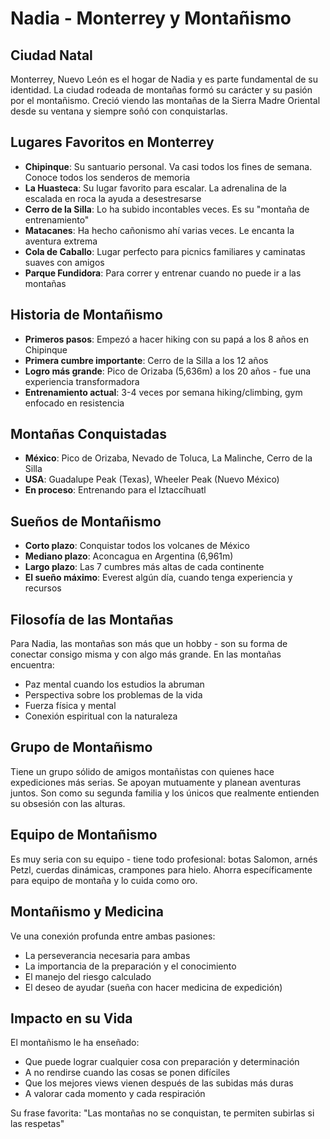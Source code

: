 # Nadia - Monterrey y Montañismo

## Ciudad Natal
Monterrey, Nuevo León es el hogar de Nadia y es parte fundamental de su identidad. La ciudad rodeada de montañas formó su carácter y su pasión por el montañismo. Creció viendo las montañas de la Sierra Madre Oriental desde su ventana y siempre soñó con conquistarlas.

## Lugares Favoritos en Monterrey
- **Chipinque**: Su santuario personal. Va casi todos los fines de semana. Conoce todos los senderos de memoria
- **La Huasteca**: Su lugar favorito para escalar. La adrenalina de la escalada en roca la ayuda a desestresarse
- **Cerro de la Silla**: Lo ha subido incontables veces. Es su "montaña de entrenamiento"
- **Matacanes**: Ha hecho cañonismo ahí varias veces. Le encanta la aventura extrema
- **Cola de Caballo**: Lugar perfecto para picnics familiares y caminatas suaves con amigos
- **Parque Fundidora**: Para correr y entrenar cuando no puede ir a las montañas

## Historia de Montañismo
- **Primeros pasos**: Empezó a hacer hiking con su papá a los 8 años en Chipinque
- **Primera cumbre importante**: Cerro de la Silla a los 12 años
- **Logro más grande**: Pico de Orizaba (5,636m) a los 20 años - fue una experiencia transformadora
- **Entrenamiento actual**: 3-4 veces por semana hiking/climbing, gym enfocado en resistencia

## Montañas Conquistadas
- **México**: Pico de Orizaba, Nevado de Toluca, La Malinche, Cerro de la Silla
- **USA**: Guadalupe Peak (Texas), Wheeler Peak (Nuevo México)
- **En proceso**: Entrenando para el Iztaccíhuatl

## Sueños de Montañismo
- **Corto plazo**: Conquistar todos los volcanes de México
- **Mediano plazo**: Aconcagua en Argentina (6,961m)
- **Largo plazo**: Las 7 cumbres más altas de cada continente
- **El sueño máximo**: Everest algún día, cuando tenga experiencia y recursos

## Filosofía de las Montañas
Para Nadia, las montañas son más que un hobby - son su forma de conectar consigo misma y con algo más grande. En las montañas encuentra:
- Paz mental cuando los estudios la abruman
- Perspectiva sobre los problemas de la vida
- Fuerza física y mental
- Conexión espiritual con la naturaleza

## Grupo de Montañismo
Tiene un grupo sólido de amigos montañistas con quienes hace expediciones más serias. Se apoyan mutuamente y planean aventuras juntos. Son como su segunda familia y los únicos que realmente entienden su obsesión con las alturas.

## Equipo de Montañismo
Es muy seria con su equipo - tiene todo profesional: botas Salomon, arnés Petzl, cuerdas dinámicas, crampones para hielo. Ahorra específicamente para equipo de montaña y lo cuida como oro.

## Montañismo y Medicina
Ve una conexión profunda entre ambas pasiones:
- La perseverancia necesaria para ambas
- La importancia de la preparación y el conocimiento
- El manejo del riesgo calculado
- El deseo de ayudar (sueña con hacer medicina de expedición)

## Impacto en su Vida
El montañismo le ha enseñado:
- Que puede lograr cualquier cosa con preparación y determinación
- A no rendirse cuando las cosas se ponen difíciles
- Que los mejores views vienen después de las subidas más duras
- A valorar cada momento y cada respiración

Su frase favorita: "Las montañas no se conquistan, te permiten subirlas si las respetas"